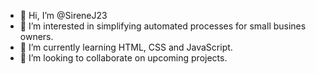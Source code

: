 - 👋 Hi, I’m @SireneJ23
- 👀 I’m interested in simplifying automated processes for small busines owners.
- 🌱 I’m currently learning HTML, CSS and JavaScript.
- 💞️ I’m looking to collaborate on upcoming projects.


<!---
SireneJ23/SireneJ23 is a ✨ special ✨ repository because its `README.md` (this file) appears on your GitHub profile.
You can click the Preview link to take a look at your changes.
--->

